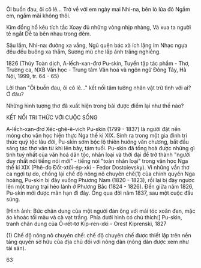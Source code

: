 Ôi buồn đau, ôi cô lẻ...
Trở về với em ngày mai
Nhi-na, bên lò lửa đỏ
Ngắm em, ngắm mãi không thôi.

Kim đồng hồ kêu tích tắc
Xoay đủ những vòng nhịp nhàng,
Và xua ta người tê ngắt
Dễ ta bên nhau trong đêm.

Sâu lắm, Nhi-na: đường xa vắng,
Ngủ quên bác xà ích lặng im
Nhạc ngựa đều đều buông xa thẳm,
Sương mù che lấp ánh trăng nghiêng.

1826
(Thúy Toàn dịch, A-lếch-xan-đrơ Pu-skin,
Tuyển tập tác phẩm - Thơ, Trường ca, NXB Văn học - Trung tâm Văn hoá
và ngôn ngữ Đông Tây, Hà Nội, 1999, tr. 64 - 65)

Lời than "Ôi buồn đau, ôi cô lẻ..." kết nối tâm tưởng nhân vật trữ tình với ai? Ở đâu?

Những hình tượng thơ đã xuất hiện trong bài được điểm lại như thế nào?

KẾT NỐI TRI THỨC VỚI CUỘC SỐNG

A-lếch-xan-đrơ Xéc-ghê-ê-vích Pu-skin (1799 - 1837) là người đặt nền móng cho văn học hiện thực Nga thế kỉ XIX. Sinh ra trong một gia đình trí thức quý tộc lâu đời, Pu-skin sớm bộc lộ thiên hướng văn chương, bắt đầu sáng tác thơ văn từ khi lên bảy, tám tuổi. Pu-skin đã tổng hoà được những gì tinh tuý nhất của văn hoá dân tộc, nhân loại và thời đại để trở thành "người duy nhất nói tiếng nói mới" - tiếng nói "toàn nhân loại" trong văn học Nga thế kỉ XIX (Phê-đo Đốt-xtôi-ép-xki - Fedor Dostoievsky). Vì những vần thơ ca ngợi tự do, chống lại chế độ nông nô chuyên chế(1) của chính quyền Nga hoàng, Pu-skin bị đày xuống Phương Nam (1820 - 1823), rồi lại bị đày ngược lên một trang trại hẻo lánh ở Phương Bắc (1824 - 1826). Đến giữa năm 1826, Pu-skin mới được mãn hạn đi đày. Ông qua đời năm 1837, sau một cuộc đấu súng.

[Hình ảnh: Bức chân dung của một người đàn ông với mái tóc xoăn đen, mặc áo khoác tối màu và cà vạt trắng. Phía dưới hình có chú thích:]
Pu-skin, tranh chân dung của Ô-rét-tơ Kíp-ren-xki - Orest Kiprenski, 1827

(1) Chế độ nông nô chuyên chế: chế độ chuyên chế được thiết lập trên nền tảng quyền sở hữu của địa chủ đối với nông dân (nông dân được xem như tài sản).

63